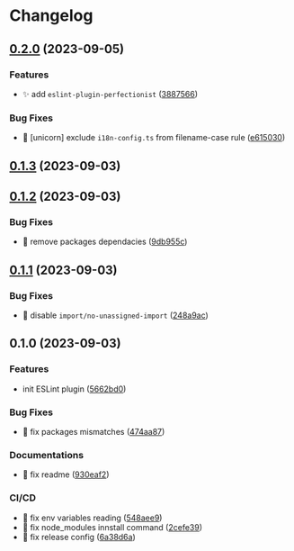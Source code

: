 # Changelog

## [0.2.0](https://github.com/dipiash/eslint-plugin-nimbus-clean/compare/v0.1.3...v0.2.0) (2023-09-05)


### Features

* :sparkles: add `eslint-plugin-perfectionist` ([3887566](https://github.com/dipiash/eslint-plugin-nimbus-clean/commit/388756652ec815418cf8261b60c647e001585ce4))


### Bug Fixes

* :bug: [unicorn] exclude `i18n-config.ts` from filename-case rule ([e615030](https://github.com/dipiash/eslint-plugin-nimbus-clean/commit/e615030894d16ffdd1895b8fb8c63f667e0dd619))

## [0.1.3](https://github.com/dipiash/eslint-plugin-nimbus-clean/compare/v0.1.2...v0.1.3) (2023-09-03)

## [0.1.2](https://github.com/dipiash/eslint-plugin-nimbus-clean/compare/v0.1.1...v0.1.2) (2023-09-03)


### Bug Fixes

* :bug: remove packages dependacies ([9db955c](https://github.com/dipiash/eslint-plugin-nimbus-clean/commit/9db955c8efc6af63249fe24bdb188912b3f29cc4))

## [0.1.1](https://github.com/dipiash/eslint-plugin-nimbus-clean/compare/v0.1.0...v0.1.1) (2023-09-03)


### Bug Fixes

* :bug: disable `import/no-unassigned-import` ([248a9ac](https://github.com/dipiash/eslint-plugin-nimbus-clean/commit/248a9acbe2d90df407d3d7e393960cd7eecdc7be))

## 0.1.0 (2023-09-03)


### Features

* init ESLint plugin ([5662bd0](https://github.com/dipiash/eslint-plugin-nimbus-clean/commit/5662bd0f9d1f9c1c1d82bbb4eb58e3a6df542381))


### Bug Fixes

* :bug: fix packages mismatches ([474aa87](https://github.com/dipiash/eslint-plugin-nimbus-clean/commit/474aa875e8fce20f4d1e2dabb4c893f6465ebe7f))


### Documentations

* :memo: fix readme ([930eaf2](https://github.com/dipiash/eslint-plugin-nimbus-clean/commit/930eaf230524e03ac510c5bf056130893a0ceb1d))


### CI/CD

* :ferris_wheel: fix env variables reading ([548aee9](https://github.com/dipiash/eslint-plugin-nimbus-clean/commit/548aee990fb21a9b10e6aac0cca0e5db9b710852))
* :ferris_wheel: fix node_modules innstall command ([2cefe39](https://github.com/dipiash/eslint-plugin-nimbus-clean/commit/2cefe39c6093e1a0e5c1564f65fbb6dcfbb356c7))
* :ferris_wheel: fix release config ([6a38d6a](https://github.com/dipiash/eslint-plugin-nimbus-clean/commit/6a38d6aab9e19ac7a263d0b675bf99137f33d5db))